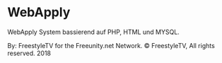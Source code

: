 # WebApply
WebApply System bassierend auf PHP, HTML und MYSQL.

By: FreestyleTV for the Freeunity.net Network.
© FreestyleTV, All rights reserved. 2018
